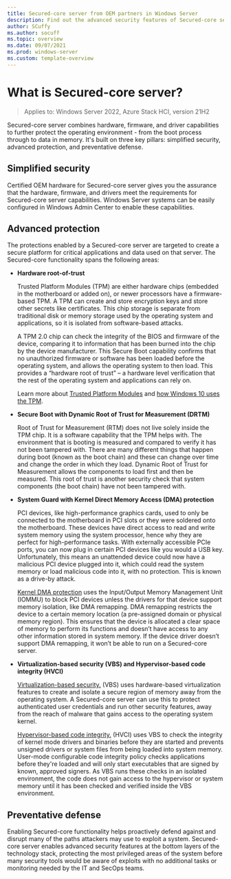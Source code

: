 ```yaml
---
title: Secured-core server from OEM partners in Windows Server
description: Find out the advanced security features of Secured-core server with Windows Server hardware from OEM partners.
author: SCuffy
ms.author: socuff
ms.topic: overview 
ms.date: 09/07/2021
ms.prod: windows-server
ms.custom: template-overview 
---
```


# What is Secured-core server?

>Applies to: Windows Server 2022, Azure Stack HCI, version 21H2

Secured-core server combines hardware, firmware, and driver capabilities to further protect the operating environment - from the boot process through to data in memory. It's built on three key pillars: simplified security, advanced protection, and preventative defense.

## Simplified security

Certified OEM hardware for Secured-core server gives you the assurance that the hardware, firmware, and drivers meet the requirements for Secured-core server capabilities. Windows Server systems can be easily configured in Windows Admin Center to enable these capabilities.

## Advanced protection

The protections enabled by a Secured-core server are targeted to create a secure platform for critical applications and data used on that server. The Secured-core functionality spans the following areas:

- **Hardware root-of-trust**

    Trusted Platform Modules (TPM) are either hardware chips (embedded in the motherboard or added on), or newer processors have a firmware-based TPM.  A TPM can create and store encryption keys and store other secrets like certificates. This chip storage is separate from traditional disk or memory storage used by the operating system and applications, so it is isolated from software-based attacks.

    A TPM 2.0 chip can check the integrity of the BIOS and firmware of the device, comparing it to information that has been burned into the chip by the device manufacturer. This Secure Boot capability confirms that no unauthorized firmware or software has been loaded before the operating system, and allows the operating system to then load. This provides a “hardware root of trust” – a hardware level verification that the rest of the operating system and applications can rely on.

    Learn more about [Trusted Platform Modules](/windows/security/information-protection/tpm/trusted-platform-module-overview) and [how Windows 10 uses the TPM](/windows/security/information-protection/tpm/how-windows-uses-the-tpm).

- **Secure Boot with Dynamic Root of Trust for Measurement (DRTM)**

    Root of Trust for Measurement (RTM) does not live solely inside the TPM chip. It is a software capability that the TPM helps with. The environment that is booting is measured and compared to verify it has not been tampered with. There are many different things that happen during boot (known as the boot chain) and these can change over time and change the order in which they load. Dynamic Root of Trust for Measurement allows the components to load first and then be measured. This root of trust is another security check that system components (the boot chain) have not been tampered with.

- **System Guard with Kernel Direct Memory Access (DMA) protection**

    PCI devices, like high-performance graphics cards, used to only be connected to the motherboard in PCI slots or they were soldered onto the motherboard. These devices have direct access to read and write system memory using the system processor, hence why they are perfect for high-performance tasks. With externally accessible PCIe ports, you can now plug in certain PCI devices like you would a USB key. Unfortunately, this means an unattended device could now have a malicious PCI device plugged into it, which could read the system memory or load malicious code into it, with no protection. This is known as a drive-by attack.

    [Kernel DMA protection](/windows/security/information-protection/kernel-dma-protection-for-thunderbolt) uses the Input/Output Memory Management Unit (IOMMU) to block PCI devices unless the drivers for that device support memory isolation, like DMA remapping. DMA remapping restricts the device to a certain memory location (a pre-assigned domain or physical memory region). This ensures that the device is allocated a clear space of memory to perform its functions and doesn’t have access to any other information stored in system memory. If the device driver doesn’t support DMA remapping, it won’t be able to run on a Secured-core server.

- **Virtualization-based security (VBS) and Hypervisor-based code integrity (HVCI)**

    [Virtualization-based security.](/windows-hardware/design/device-experiences/oem-vbs) (VBS) uses hardware-based virtualization features to create and isolate a secure region of memory away from the operating system. A Secured-core server can use this to protect authenticated user credentials and run other security features, away from the reach of malware that gains access to the operating system kernel.

    [Hypervisor-based code integrity.](/windows-hardware/design/device-experiences/oem-hvci-enablement) (HVCI) uses VBS to check the integrity of kernel mode drivers and binaries before they are started and prevents unsigned drivers or system files from being loaded into system memory. User-mode configurable code integrity policy checks applications before they're loaded and will only start executables that are signed by known, approved signers. As VBS runs these checks in an isolated environment, the code does not gain access to the hypervisor or system memory until it has been checked and verified inside the VBS environment.

## Preventative defense

Enabling Secured-core functionality helps proactively defend against and disrupt many of the paths attackers may use to exploit a system. Secured-core server enables advanced security features at the bottom layers of the technology stack, protecting the most privileged areas of the system before many security tools would be aware of exploits with no additional tasks or monitoring needed by the IT and SecOps teams.
